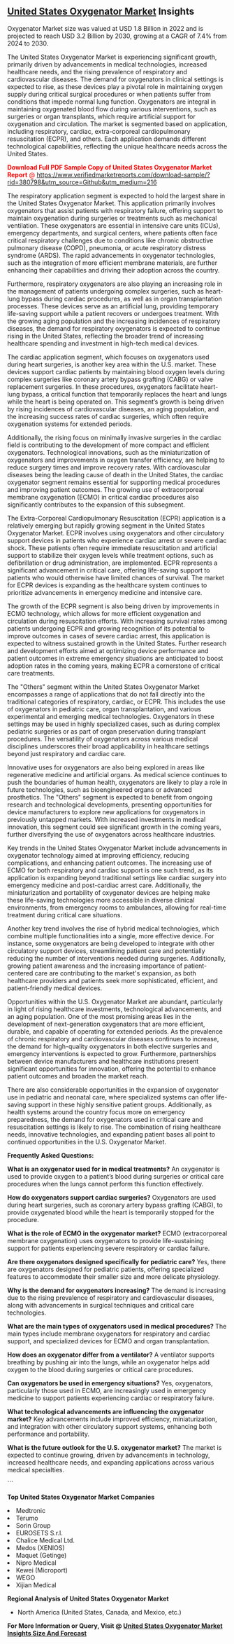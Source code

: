 <h2><a href="https://www.verifiedmarketreports.com/download-sample/?rid=380798&amp;utm_source=Github&amp;utm_medium=216" target="_blank">United States Oxygenator Market</a> Insights</h2><p>Oxygenator Market size was valued at USD 1.8 Billion in 2022 and is projected to reach USD 3.2 Billion by 2030, growing at a CAGR of 7.4% from 2024 to 2030.</p><p><p>The United States Oxygenator Market is experiencing significant growth, primarily driven by advancements in medical technologies, increased healthcare needs, and the rising prevalence of respiratory and cardiovascular diseases. The demand for oxygenators in clinical settings is expected to rise, as these devices play a pivotal role in maintaining oxygen supply during critical surgical procedures or when patients suffer from conditions that impede normal lung function. Oxygenators are integral in maintaining oxygenated blood flow during various interventions, such as surgeries or organ transplants, which require artificial support for oxygenation and circulation. The market is segmented based on application, including respiratory, cardiac, extra-corporeal cardiopulmonary resuscitation (ECPR), and others. Each application demands different technological capabilities, reflecting the unique healthcare needs across the United States. <p><span class=""><span style="color: #ff0000;"><strong>Download Full PDF Sample Copy of United States Oxygenator Market Report</strong> @ </span><a href="https://www.verifiedmarketreports.com/download-sample/?rid=380798&amp;utm_source=Github&amp;utm_medium=216" target="_blank">https://www.verifiedmarketreports.com/download-sample/?rid=380798&amp;utm_source=Github&amp;utm_medium=216</a></span></p><p>The respiratory application segment is expected to hold the largest share in the United States Oxygenator Market. This application primarily involves oxygenators that assist patients with respiratory failure, offering support to maintain oxygenation during surgeries or treatments such as mechanical ventilation. These oxygenators are essential in intensive care units (ICUs), emergency departments, and surgical centers, where patients often face critical respiratory challenges due to conditions like chronic obstructive pulmonary disease (COPD), pneumonia, or acute respiratory distress syndrome (ARDS). The rapid advancements in oxygenator technologies, such as the integration of more efficient membrane materials, are further enhancing their capabilities and driving their adoption across the country.</p><p>Furthermore, respiratory oxygenators are also playing an increasing role in the management of patients undergoing complex surgeries, such as heart-lung bypass during cardiac procedures, as well as in organ transplantation processes. These devices serve as an artificial lung, providing temporary life-saving support while a patient recovers or undergoes treatment. With the growing aging population and the increasing incidences of respiratory diseases, the demand for respiratory oxygenators is expected to continue rising in the United States, reflecting the broader trend of increasing healthcare spending and investment in high-tech medical devices. </p><p>The cardiac application segment, which focuses on oxygenators used during heart surgeries, is another key area within the U.S. market. These devices support cardiac patients by maintaining blood oxygen levels during complex surgeries like coronary artery bypass grafting (CABG) or valve replacement surgeries. In these procedures, oxygenators facilitate heart-lung bypass, a critical function that temporarily replaces the heart and lungs while the heart is being operated on. This segment’s growth is being driven by rising incidences of cardiovascular diseases, an aging population, and the increasing success rates of cardiac surgeries, which often require oxygenation systems for extended periods.</p><p>Additionally, the rising focus on minimally invasive surgeries in the cardiac field is contributing to the development of more compact and efficient oxygenators. Technological innovations, such as the miniaturization of oxygenators and improvements in oxygen transfer efficiency, are helping to reduce surgery times and improve recovery rates. With cardiovascular diseases being the leading cause of death in the United States, the cardiac oxygenator segment remains essential for supporting medical procedures and improving patient outcomes. The growing use of extracorporeal membrane oxygenation (ECMO) in critical cardiac procedures also significantly contributes to the expansion of this subsegment.</p><p>The Extra-Corporeal Cardiopulmonary Resuscitation (ECPR) application is a relatively emerging but rapidly growing segment in the United States Oxygenator Market. ECPR involves using oxygenators and other circulatory support devices in patients who experience cardiac arrest or severe cardiac shock. These patients often require immediate resuscitation and artificial support to stabilize their oxygen levels while treatment options, such as defibrillation or drug administration, are implemented. ECPR represents a significant advancement in critical care, offering life-saving support to patients who would otherwise have limited chances of survival. The market for ECPR devices is expanding as the healthcare system continues to prioritize advancements in emergency medicine and intensive care.</p><p>The growth of the ECPR segment is also being driven by improvements in ECMO technology, which allows for more efficient oxygenation and circulation during resuscitation efforts. With increasing survival rates among patients undergoing ECPR and growing recognition of its potential to improve outcomes in cases of severe cardiac arrest, this application is expected to witness sustained growth in the United States. Further research and development efforts aimed at optimizing device performance and patient outcomes in extreme emergency situations are anticipated to boost adoption rates in the coming years, making ECPR a cornerstone of critical care treatments.</p><p>The "Others" segment within the United States Oxygenator Market encompasses a range of applications that do not fall directly into the traditional categories of respiratory, cardiac, or ECPR. This includes the use of oxygenators in pediatric care, organ transplantation, and various experimental and emerging medical technologies. Oxygenators in these settings may be used in highly specialized cases, such as during complex pediatric surgeries or as part of organ preservation during transplant procedures. The versatility of oxygenators across various medical disciplines underscores their broad applicability in healthcare settings beyond just respiratory and cardiac care.</p><p>Innovative uses for oxygenators are also being explored in areas like regenerative medicine and artificial organs. As medical science continues to push the boundaries of human health, oxygenators are likely to play a role in future technologies, such as bioengineered organs or advanced prosthetics. The "Others" segment is expected to benefit from ongoing research and technological developments, presenting opportunities for device manufacturers to explore new applications for oxygenators in previously untapped markets. With increased investments in medical innovation, this segment could see significant growth in the coming years, further diversifying the use of oxygenators across healthcare industries.</p><p>Key trends in the United States Oxygenator Market include advancements in oxygenator technology aimed at improving efficiency, reducing complications, and enhancing patient outcomes. The increasing use of ECMO for both respiratory and cardiac support is one such trend, as its application is expanding beyond traditional settings like cardiac surgery into emergency medicine and post-cardiac arrest care. Additionally, the miniaturization and portability of oxygenator devices are helping make these life-saving technologies more accessible in diverse clinical environments, from emergency rooms to ambulances, allowing for real-time treatment during critical care situations.</p><p>Another key trend involves the rise of hybrid medical technologies, which combine multiple functionalities into a single, more effective device. For instance, some oxygenators are being developed to integrate with other circulatory support devices, streamlining patient care and potentially reducing the number of interventions needed during surgeries. Additionally, growing patient awareness and the increasing importance of patient-centered care are contributing to the market's expansion, as both healthcare providers and patients seek more sophisticated, efficient, and patient-friendly medical devices.</p><p>Opportunities within the U.S. Oxygenator Market are abundant, particularly in light of rising healthcare investments, technological advancements, and an aging population. One of the most promising areas lies in the development of next-generation oxygenators that are more efficient, durable, and capable of operating for extended periods. As the prevalence of chronic respiratory and cardiovascular diseases continues to increase, the demand for high-quality oxygenators in both elective surgeries and emergency interventions is expected to grow. Furthermore, partnerships between device manufacturers and healthcare institutions present significant opportunities for innovation, offering the potential to enhance patient outcomes and broaden the market reach.</p><p>There are also considerable opportunities in the expansion of oxygenator use in pediatric and neonatal care, where specialized systems can offer life-saving support in these highly sensitive patient groups. Additionally, as health systems around the country focus more on emergency preparedness, the demand for oxygenators used in critical care and resuscitation settings is likely to rise. The combination of rising healthcare needs, innovative technologies, and expanding patient bases all point to continued opportunities in the U.S. Oxygenator Market.</p><p><strong>Frequently Asked Questions:</strong></p><p><strong>What is an oxygenator used for in medical treatments?</strong> An oxygenator is used to provide oxygen to a patient’s blood during surgeries or critical care procedures when the lungs cannot perform this function effectively.</p><p><strong>How do oxygenators support cardiac surgeries?</strong> Oxygenators are used during heart surgeries, such as coronary artery bypass grafting (CABG), to provide oxygenated blood while the heart is temporarily stopped for the procedure.</p><p><strong>What is the role of ECMO in the oxygenator market?</strong> ECMO (extracorporeal membrane oxygenation) uses oxygenators to provide life-sustaining support for patients experiencing severe respiratory or cardiac failure.</p><p><strong>Are there oxygenators designed specifically for pediatric care?</strong> Yes, there are oxygenators designed for pediatric patients, offering specialized features to accommodate their smaller size and more delicate physiology.</p><p><strong>Why is the demand for oxygenators increasing?</strong> The demand is increasing due to the rising prevalence of respiratory and cardiovascular diseases, along with advancements in surgical techniques and critical care technologies.</p><p><strong>What are the main types of oxygenators used in medical procedures?</strong> The main types include membrane oxygenators for respiratory and cardiac support, and specialized devices for ECMO and organ transplantation.</p><p><strong>How does an oxygenator differ from a ventilator?</strong> A ventilator supports breathing by pushing air into the lungs, while an oxygenator helps add oxygen to the blood during surgeries or critical care procedures.</p><p><strong>Can oxygenators be used in emergency situations?</strong> Yes, oxygenators, particularly those used in ECMO, are increasingly used in emergency medicine to support patients experiencing cardiac or respiratory failure.</p><p><strong>What technological advancements are influencing the oxygenator market?</strong> Key advancements include improved efficiency, miniaturization, and integration with other circulatory support systems, enhancing both performance and portability.</p><p><strong>What is the future outlook for the U.S. oxygenator market?</strong> The market is expected to continue growing, driven by advancements in technology, increased healthcare needs, and expanding applications across various medical specialties.</p>```</p><p><strong>Top United States Oxygenator Market Companies</strong></p><div data-test-id=""><p><li>Medtronic</li><li> Terumo</li><li> Sorin Group</li><li> EUROSETS S.r.l.</li><li> Chalice Medical Ltd.</li><li> Medos (XENIOS)</li><li> Maquet (Getinge)</li><li> Nipro Medical</li><li> Kewei (Microport)</li><li> WEGO</li><li> Xijian Medical</li></p><div><strong>Regional Analysis of&nbsp;United States Oxygenator Market</strong></div><ul><li dir="ltr"><p dir="ltr">North America&nbsp;(United States, Canada, and Mexico, etc.)</p></li></ul><p><strong>For More Information or Query, Visit @&nbsp;</strong><strong><a href="https://www.verifiedmarketreports.com/product/oxygenator-market/?utm_source=Github&amp;utm_medium=216" target="_blank">United States Oxygenator Market Insights Size And Forecast</a></strong></p></div>
